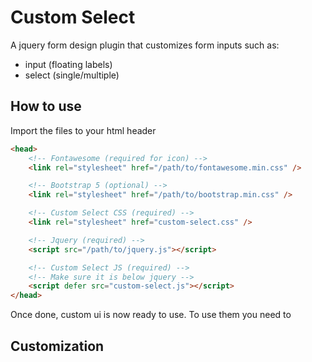 # **Custom Select**

A jquery form design plugin that customizes form inputs such as:

-   input (floating labels)
-   select (single/multiple)

## **How to use**

Import the files to your html header

```html
<head>
	<!-- Fontawesome (required for icon) -->
	<link rel="stylesheet" href="/path/to/fontawesome.min.css" />

	<!-- Bootstrap 5 (optional) -->
	<link rel="stylesheet" href="/path/to/bootstrap.min.css" />

	<!-- Custom Select CSS (required) -->
	<link rel="stylesheet" href="custom-select.css" />

	<!-- Jquery (required) -->
	<script src="/path/to/jquery.js"></script>

	<!-- Custom Select JS (required) -->
	<!-- Make sure it is below jquery -->
	<script defer src="custom-select.js"></script>
</head>
```

Once done, custom ui is now ready to use. To use them you need to

## **Customization**
